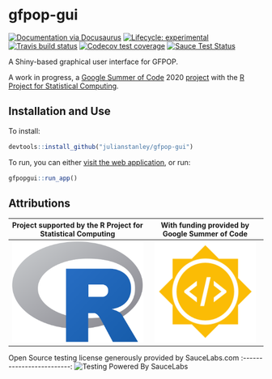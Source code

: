 # gfpop-gui
  <!-- badges: start -->
  [![Documentation via Docusaurus](https://img.shields.io/badge/Documentation%20and%20Timeline-Docusaurus-blue)](https://julianstanley.github.io/gfpop-gui)
  [![Lifecycle: experimental](https://img.shields.io/badge/lifecycle-experimental-orange.svg)](https://www.tidyverse.org/lifecycle/#experimental)
   [![Travis build status](https://travis-ci.com/julianstanley/gfpop-gui.svg?branch=master)](https://travis-ci.com/julianstanley/gfpop-gui)
   [![Codecov test coverage](https://codecov.io/gh/julianstanley/gfpop-gui/branch/master/graph/badge.svg)](https://codecov.io/gh/julianstanley/gfpop-gui?branch=master)
   [![Sauce Test Status](https://saucelabs.com/buildstatus/julianstanley)](https://app.saucelabs.com/u/julianstanley)
  <!-- badges: end -->


A Shiny-based graphical user interface for GFPOP.

A work in progress, a [Google Summer of Code](https://summerofcode.withgoogle.com/) 2020 [project](https://summerofcode.withgoogle.com/projects/#6502959753461760) with the [R Project for Statistical Computing](https://www.r-project.org/).

## Installation and Use

To install:
```R
devtools::install_github("julianstanley/gfpop-gui")
```

To run, you can either [visit the web application](https://julianstanley.shinyapps.io/gfpopgui/), or run:

```R
gfpopgui::run_app()
```

## Attributions

Project supported by the R Project for Statistical Computing            |  With funding provided by Google Summer of Code
:-------------------------:|:-------------------------:
<img src="inst/img/rlogo.png" alt="alt text" height="200px"> |  <img src="inst/img/gsoc-icon.png" alt="alt text" height="200px">

Open Source testing license generously provided by SauceLabs.com
:-------------------------:
![Testing Powered By SauceLabs](https://saucelabs.github.io/images/opensauce/powered-by-saucelabs-badge-gray.svg?sanitize=true "Testing Powered By SauceLabs")

